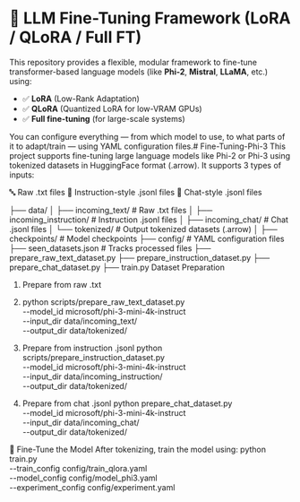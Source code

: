 # 🔧 LLM Fine-Tuning Framework (LoRA / QLoRA / Full FT)

This repository provides a flexible, modular framework to fine-tune transformer-based language models (like **Phi-2**, **Mistral**, **LLaMA**, etc.) using:
- ✅ **LoRA** (Low-Rank Adaptation)
- ✅ **QLoRA** (Quantized LoRA for low-VRAM GPUs)
- ✅ **Full fine-tuning** (for large-scale systems)

You can configure everything — from which model to use, to what parts of it to adapt/train — using YAML configuration files.# Fine-Tuning-Phi-3
This project supports fine-tuning large language models like Phi-2 or Phi-3 using tokenized datasets in HuggingFace format (.arrow). It supports 3 types of inputs:

🔤 Raw .txt files
📘 Instruction-style .jsonl files
💬 Chat-style .jsonl files

├── data/
│   ├── incoming_text/          # Raw .txt files
│   ├── incoming_instruction/   # Instruction .jsonl files
│   ├── incoming_chat/          # Chat .jsonl files
│   └── tokenized/              # Output tokenized datasets (.arrow)
│
├── checkpoints/                # Model checkpoints
├── config/                     # YAML configuration files
├── seen_datasets.json          # Tracks processed files
├── prepare_raw_text_dataset.py
├── prepare_instruction_dataset.py
├── prepare_chat_dataset.py
├── train.py
 Dataset Preparation
1. Prepare from raw .txt
2. python scripts/prepare_raw_text_dataset.py \
  --model_id microsoft/phi-3-mini-4k-instruct \
  --input_dir data/incoming_text/ \
  --output_dir data/tokenized/
1. Prepare from instruction .jsonl
python scripts/prepare_instruction_dataset.py \
  --model_id microsoft/phi-3-mini-4k-instruct \
  --input_dir data/incoming_instruction/ \
  --output_dir data/tokenized/

1. Prepare from chat .jsonl
python prepare_chat_dataset.py \
  --model_id microsoft/phi-3-mini-4k-instruct \
  --input_dir data/incoming_chat/ \
  --output_dir data/tokenized/

🚀 Fine-Tune the Model
After tokenizing, train the model using:
python train.py \
  --train_config config/train_qlora.yaml \
  --model_config config/model_phi3.yaml \
  --experiment_config config/experiment.yaml
